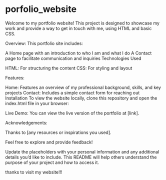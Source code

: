 # porfolio_website
Welcome to my portfolio website! This project is designed to showcase my work and provide a way to get in touch with me, using HTML and basic CSS.

Overview:
This portfolio site includes:

A Home page with an introduction to who I am and what I do
A Contact page to facilitate communication and inquiries
Technologies Used

HTML: For structuring the content
CSS: For styling and layout

Features:

Home: Features an overview of my professional background, skills, and key projects
Contact: Includes a simple contact form for reaching out
Installation
To view the website locally, clone this repository and open the index.html file in your browser:


Live Demo:
You can view the live version of the portfolio at [link].


Acknowledgements:

Thanks to [any resources or inspirations you used].

Feel free to explore and provide feedback!

Update the placeholders with your personal information and any additional details you’d like to include. This README will help others understand the purpose of your project and how to access it.

thanks to visit my website!!!



